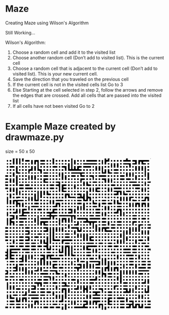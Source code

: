 # Maze
Creating Maze using Wilson's Algorithm

Still Working...

Wilson's Algorithm:
1.  Choose a random cell and add it to the visited list
2.  Choose another random cell (Don’t add to visited list). This is the current cell
3.  Choose a random cell that is adjacent to the current cell (Don’t add to visited list). This is your new current cell.
4.  Save the direction that you traveled on the previous cell
5.  If the current cell is not in the visited cells list
        Go to 3
6.  Else
        Starting at the cell selected in step 2, follow the arrows and remove the edges that are crossed.
        Add all cells that are passed into the visited list
7.  If all cells have not been visited
        Go to 2


# Example Maze created by drawmaze.py

size = 50 x 50

![Maze Image](Maze.png)
